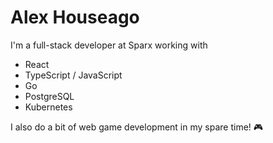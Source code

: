 # Alex Houseago

I'm a full-stack developer at Sparx working with
- React
- TypeScript / JavaScript
- Go
- PostgreSQL
- Kubernetes

I also do a bit of web game development in my spare time! 🎮
